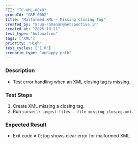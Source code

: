 ```yaml
---
FII: "TC-XML-0049"
groupId: "GRP-0002"
title: "Malformed XML – Missing Closing Tag"
created_by: "arun-ramanan@netspective.in"
created_at: "2025-10-21"
test_type: "Automation"
tags: ["XML"]
priority: "High"
test_cycles: ["1.0"]
scenario_type: "unhappy path"
---
```


### Description
- Test error handling when an XML closing tag is missing.

### Test Steps
1. Create XML missing a closing tag.  
2. Run `surveilr ingest files --file missing_closing.xml`.  

### Expected Result
- Exit code ≠ 0; log shows clear error for malformed XML.
